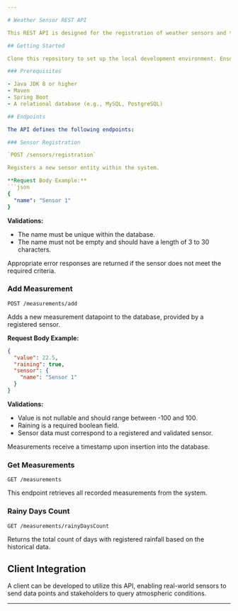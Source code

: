 ```yaml
---

# Weather Sensor REST API

This REST API is designed for the registration of weather sensors and the collection of atmospheric measurements. It facilitates the addition of temperature and rain data, recorded by the sensors, into the system.

## Getting Started

Clone this repository to set up the local development environment. Ensure that Java and Maven are installed on your system. The application is built with Spring Boot and uses a relational database to store the sensor and measurement data.

### Prerequisites

- Java JDK 8 or higher
- Maven
- Spring Boot
- A relational database (e.g., MySQL, PostgreSQL)

## Endpoints

The API defines the following endpoints:

### Sensor Registration

`POST /sensors/registration`

Registers a new sensor entity within the system.

**Request Body Example:**
```json
{
  "name": "Sensor 1"
}
```
**Validations:**
- The name must be unique within the database.
- The name must not be empty and should have a length of 3 to 30 characters.

Appropriate error responses are returned if the sensor does not meet the required criteria.

### Add Measurement

`POST /measurements/add`

Adds a new measurement datapoint to the database, provided by a registered sensor.

**Request Body Example:**
```json
{
  "value": 22.5,
  "raining": true,
  "sensor": {
    "name": "Sensor 1"
  }
}
```
**Validations:**
- Value is not nullable and should range between -100 and 100.
- Raining is a required boolean field.
- Sensor data must correspond to a registered and validated sensor.

Measurements receive a timestamp upon insertion into the database.

### Get Measurements

`GET /measurements`

This endpoint retrieves all recorded measurements from the system.

### Rainy Days Count

`GET /measurements/rainyDaysCount`

Returns the total count of days with registered rainfall based on the historical data.

## Client Integration

A client can be developed to utilize this API, enabling real-world sensors to send data points and stakeholders to query atmospheric conditions.

---
```


